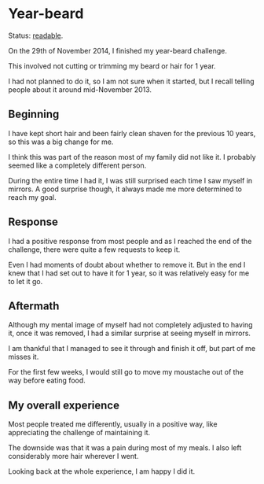 # Year-beard

Status: [readable](../status/).

On the 29th of November 2014, I finished my year-beard challenge.

This involved not cutting or trimming my beard or hair for 1 year.

I had not planned to do it, so I am not sure when it started, but I
recall telling people about it around mid-November 2013.


## Beginning

I have kept short hair and been fairly clean shaven for the previous 10
years, so this was a big change for me.

I think this was part of the reason most of my family did not like it.
I probably seemed like a completely different person.

During the entire time I had it, I was still surprised each time I saw
myself in mirrors.
A good surprise though, it always made me more determined to reach my
goal.


## Response

I had a positive response from most people and as I reached the end of
the challenge, there were quite a few requests to keep it.

Even I had moments of doubt about whether to remove it.
But in the end I knew that I had set out to have it for 1 year, so it
was relatively easy for me to let it go.


## Aftermath

Although my mental image of myself had not completely adjusted to having
it, once it was removed, I had a similar surprise at seeing myself in
mirrors.

I am thankful that I managed to see it through and finish it off, but
part of me misses it.

For the first few weeks, I would still go to move my moustache out of
the way before eating food.


## My overall experience

Most people treated me differently, usually in a positive way, like
appreciating the challenge of maintaining it.

The downside was that it was a pain during most of my meals.
I also left considerably more hair wherever I went.

Looking back at the whole experience, I am happy I did it.
